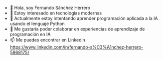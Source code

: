 - 👋 Hola, soy Fernando Sánchez Herrero
- 👀 Estoy interesado en tecnologías modernas
- 🌱 Actualmente estoy intentando aprender programación aplicada a la IA usando el lenguaje Python
- 💞️ Me gustaría poder colaborar en experiencias de aprendizaje de programación en IA
- 📫 Me puedes encontrar en Linkedin https://www.linkedin.com/in/fernando-s%C3%A1nchez-herrero-5868175/ 

<!---
errortransitorio/errortransitorio is a ✨ special ✨ repository because its `README.md` (this file) appears on your GitHub profile.
You can click the Preview link to take a look at your changes.
--->
